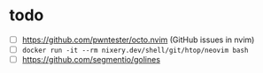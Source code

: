 # todo

- [ ] https://github.com/pwntester/octo.nvim (GitHub issues in nvim)
- [ ] `docker run -it --rm nixery.dev/shell/git/htop/neovim bash`
- [ ] https://github.com/segmentio/golines
